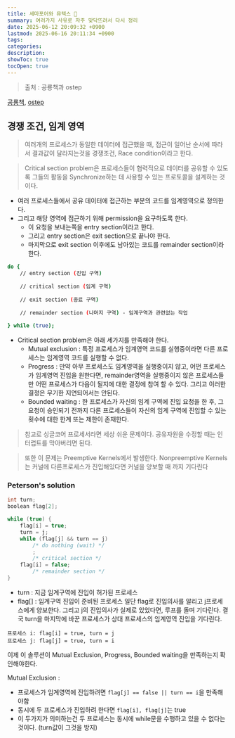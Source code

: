 ```yaml
---
title: 세마포어와 뮤텍스 🔄
summary: 여러가지 사유로 자주 맞닥뜨려서 다시 정리
date: 2025-06-12 20:09:32 +0900
lastmod: 2025-06-16 20:11:34 +0900
tags: 
categories: 
description: 
showToc: true
tocOpen: true
---
```


> 출처 : 공룡책과 ostep 

[공룡책](https://product.kyobobook.co.kr/detail/S000001868743), [ostep](https://product.kyobobook.co.kr/detail/S000001732174)

## 경쟁 조건, 임계 영역
> 여러개의 프로세스가 동일한 데이터에 접근했을 때, 접근이 일어난 순서에 따라서 결과값이 달라지는것을 경쟁조건, Race condition이라고 한다.

> Critical section problem은 프로세스들이 협력적으로 데이터를 공유할 수 있도록 그들의 활동을 Synchronize하는 데 사용할 수 있는 프로토콜을 설계하는 것이다.
- 여러 프로세스들에서 공유 데이터에 접근하는 부분의 코드를 임계영역으로 정의한다.
- 그리고 해당 영역에 접근하기 위해 permission을 요구하도록 한다.
	- 이 요청을 보내는쪽을 entry section이라고 한다.
	- 그리고 entry section은 exit section으로 끝나야 한다.
	- 마지막으로 exit section 이후에도 남아있는 코드를 remainder section이라 한다.
```bash
do {
    // entry section (진입 구역)
    
    // critical section (임계 구역)
    
    // exit section (종료 구역)
    
    // remainder section (나머지 구역) - 임계구역과 관련없는 작업
    
} while (true);
```
- Critical section problem은 아래 세가지를 만족해야 한다.
	- Mutual exclusion : 특정 프로세스가 임계영역 코드를 실행중이라면 다른 프로세스는 임계영역 코드를 실행할 수 없다.
	- Progress : 만약 아무 프로세스도 임계영역을 실행중이지 않고, 어떤 프로세스가 임계영역 진입을 원한다면, remainder영역을 실행중이지 않은 프로세스들만 어떤 프로세스가 다음이 될지에 대한 결정에 참여 할 수 있다. 그리고 이러한 결정은 무기한 지연되어서는 안된다.
	- Bounded waiting : 한 프로세스가 자신의 임계 구역에 진입 요청을 한 후, 그 요청이 승인되기 전까지 다른 프로세스들이 자신의 임계 구역에 진입할 수 있는 횟수에 대한 한계 또는 제한이 존재한다.
> 참고로 싱글코어 프로세서라면 세상 쉬운 문제이다. 공유자원을 수정할 때는 인터럽트를 막아버리면 된다.
 
> 또한 이 문제는 Preemptive Kernels에서 발생한다. Nonpreemptive Kernels는 커널에 다른프로세스가 진입해있다면 커널을 양보할 때 까지 기다린다

### Peterson's solution
```c
int turn;
boolean flag[2];

while (true) {
	flag[i] = true;
	turn = j;
	while (flag[j] && turn == j) 
		/* do nothing (wait) */
		;
		/* critical section */
	flag[i] = false;
		/* remainder section */
}
```
- turn : 지금 임계구역에 진입이 허가된 프로세스
- flag[] : 임계구역 진입이 준비된 프로세스 
일단 flag로 진입의사를 알리고 j프로세스에게 양보한다. 그리고 j의 진입의사가 실제로 있었다면, 루프를 돌며 기다린다.
결국 turn을 마지막에 바꾼 프로세스가 상대 프로세스의 임계영역 진입을 기다린다.
```
프로세스 i: flag[i] = true, turn = j
프로세스 j: flag[j] = true, turn = i
```
이제 이 솔루션이 Mutual Exclusion, Progress, Bounded waiting을 만족하는지 확인해야한다.

Mutual Exclusion : 
- 프로세스가 임계영역에 진입하려면 `flag[j] == false || turn == i`을 만족해야함
- 동시에 두 프로세스가 진입하려 한다면 `flag[i], flag[j]`는 true
- 이 두가지가 의미하는건 두 프로세스는 동시에 while문을 수행하고 있을 수 없다는 것이다. (turn값이 그것을 방지)
